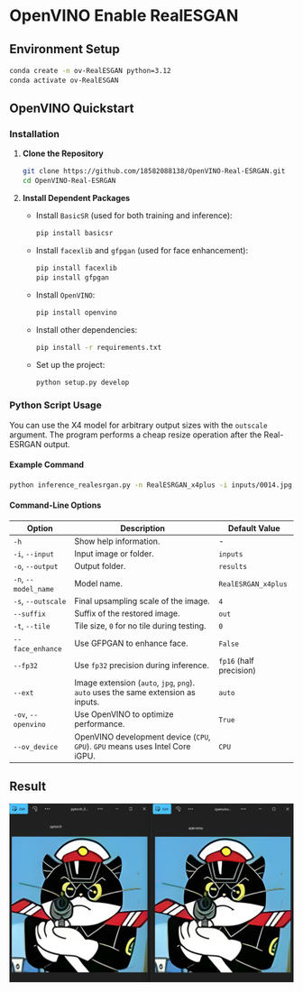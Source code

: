 # OpenVINO Enable RealESGAN

## Environment Setup

```bash
conda create -n ov-RealESGAN python=3.12
conda activate ov-RealESGAN
```

## OpenVINO Quickstart

### Installation

1. **Clone the Repository**
   ```bash
   git clone https://github.com/18582088138/OpenVINO-Real-ESRGAN.git
   cd OpenVINO-Real-ESRGAN
   ```

2. **Install Dependent Packages**
   - Install `BasicSR` (used for both training and inference):
     ```bash
     pip install basicsr
     ```
   - Install `facexlib` and `gfpgan` (used for face enhancement):
     ```bash
     pip install facexlib
     pip install gfpgan
     ```
   - Install `OpenVINO`:
     ```bash
     pip install openvino
     ```
   - Install other dependencies:
     ```bash
     pip install -r requirements.txt
     ```
   - Set up the project:
     ```bash
     python setup.py develop
     ```

### Python Script Usage

You can use the X4 model for arbitrary output sizes with the `outscale` argument. The program performs a cheap resize operation after the Real-ESRGAN output.

#### Example Command
```bash
python inference_realesrgan.py -n RealESRGAN_x4plus -i inputs/0014.jpg -o outputs/ov -ov True --ov_device GPU
```

#### Command-Line Options

| Option              | Description                                                                 | Default Value |
|---------------------|-----------------------------------------------------------------------------|---------------|
| `-h`               | Show help information.                                                     | -             |
| `-i`, `--input`    | Input image or folder.                                                     | `inputs`      |
| `-o`, `--output`   | Output folder.                                                             | `results`     |
| `-n`, `--model_name` | Model name.                                                              | `RealESRGAN_x4plus` |
| `-s`, `--outscale` | Final upsampling scale of the image.                                       | `4`           |
| `--suffix`         | Suffix of the restored image.                                              | `out`         |
| `-t`, `--tile`     | Tile size, `0` for no tile during testing.                                 | `0`           |
| `--face_enhance`   | Use GFPGAN to enhance face.                                                | `False`       |
| `--fp32`           | Use `fp32` precision during inference.                                    | `fp16` (half precision) |
| `--ext`            | Image extension (`auto`, `jpg`, `png`). `auto` uses the same extension as inputs. | `auto`        |
| `-ov`, `--openvino` | Use OpenVINO to optimize performance.                                     | `True`        |
| `--ov_device`      | OpenVINO development device (`CPU`, `GPU`). `GPU` means uses Intel Core iGPU.    | `CPU`         |

## Result

![OpenVINO and Pytorch result compare](inputs/RealESGAN_result_compare.jpg)
